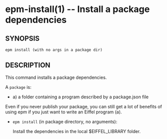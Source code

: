 epm-install(1) -- Install a package dependencies
================================================

## SYNOPSIS

    epm install (with no args in a package dir)

## DESCRIPTION

This command installs a package dependencies.

A `package` is:

* a) a folder containing a program described by a package.json file

Even if you never publish your package, you can still get a lot of
benefits of using epm if you just want to write an Eiffel program (a).


* `epm install` (in package directory, no arguments):

  Install the dependencies in the local $EIFFEL_LIBRARY folder.
